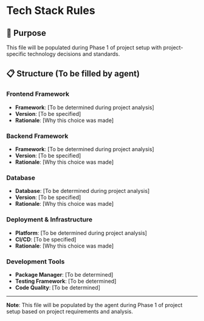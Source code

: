 # Tech Stack Rules

## 🎯 Purpose
This file will be populated during Phase 1 of project setup with project-specific technology decisions and standards.

## 📋 Structure (To be filled by agent)

### Frontend Framework
- **Framework**: [To be determined during project analysis]
- **Version**: [To be specified]
- **Rationale**: [Why this choice was made]

### Backend Framework
- **Framework**: [To be determined during project analysis]
- **Version**: [To be specified]
- **Rationale**: [Why this choice was made]

### Database
- **Database**: [To be determined during project analysis]
- **Version**: [To be specified]
- **Rationale**: [Why this choice was made]

### Deployment & Infrastructure
- **Platform**: [To be determined during project analysis]
- **CI/CD**: [To be specified]
- **Rationale**: [Why this choice was made]

### Development Tools
- **Package Manager**: [To be determined]
- **Testing Framework**: [To be determined]
- **Code Quality**: [To be determined]

---

**Note**: This file will be populated by the agent during Phase 1 of project setup based on project requirements and analysis.
